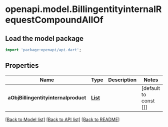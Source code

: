 # openapi.model.BillingentityinternalRequestCompoundAllOf

## Load the model package
```dart
import 'package:openapi/api.dart';
```

## Properties
Name | Type | Description | Notes
------------ | ------------- | ------------- | -------------
**aObjBillingentityinternalproduct** | [**List<BillingentityinternalproductRequestCompound>**](BillingentityinternalproductRequestCompound.md) |  | [default to const []]

[[Back to Model list]](../README.md#documentation-for-models) [[Back to API list]](../README.md#documentation-for-api-endpoints) [[Back to README]](../README.md)


